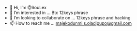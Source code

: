 - 👋 Hi, I’m @SouLex
- 👀 I’m interested in ... Btc 12keys phrase
- 💞️ I’m looking to collaborate on ... 12keys phrase and hacking 
- 📫 How to reach me ... majekodunmi.s.oladipupo@gmail.com

<!---
SouLex01/SouLex01 is a ✨ special ✨ repository because its `README.md` (this file) appears on your GitHub profile.
You can click the Preview link to take a look at your changes.
--->
